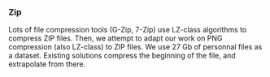 ### Zip

Lots of file compression tools (G-Zip, 7-Zip) use LZ-class algorithms to compress ZIP files. Then, we attempt to adapt our work on PNG compression (also LZ-class) to ZIP files. We use 27 Gb of personnal files as a dataset. Existing solutions compress the beginning of the file, and extrapolate from there.   